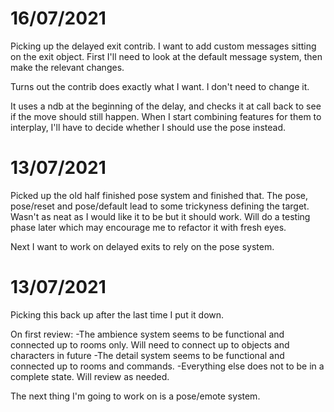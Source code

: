 # 16/07/2021
Picking up the delayed exit contrib. I want to add custom messages sitting on
the exit object. First I'll need to look at the default message system, then 
make the relevant changes.

Turns out the contrib does exactly what I want. I don't need to change it. 

It uses a ndb at the beginning of the delay, and checks it at call back to see
if the move should still happen. When I start combining features for them to
interplay, I'll have to decide whether I should use the pose instead.

# 13/07/2021
Picked up the old half finished pose system and finished that.
The pose, pose/reset and pose/default lead to some trickyness defining the 
target. Wasn't as neat as I would like it to be but it should work. Will do
a testing phase later which may encourage me to refactor it with fresh eyes.

Next I want to work on delayed exits to rely on the pose system.

# 13/07/2021
Picking this back up after the last time I put it down.

On first review:
-The ambience system seems to be functional and connected up to rooms only.
 Will need to connect up to objects and characters in future
-The detail system seems to be functional and connected up to rooms and 
 commands.
-Everything else does not to be in a complete state. Will review as needed.

The next thing I'm going to work on is a pose/emote system.
 